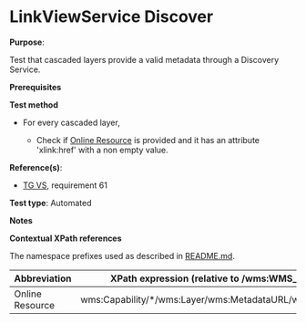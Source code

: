 # LinkViewService Discover

**Purpose**: 

Test that cascaded layers provide a valid metadata through a Discovery Service.

**Prerequisites**

**Test method**

* For every cascaded layer,

    * Check if [Online Resource](#onlineResource) is provided and it has an attribute 'xlink:href' with a non empty value.

**Reference(s)**:

* [TG VS](./README.md#ref_TG_VS), requirement 61

**Test type**: Automated

**Notes**

**Contextual XPath references**

The namespace prefixes used as described in [README.md](./README.md#namespaces).

Abbreviation                                               |  XPath expression (relative to /wms:WMS_Capabilities)
---------------------------------------------------------- | -------------------------------------------------------------------------
Online Resource <a name="onlineResource"></a> | wms:Capability/*/wms:Layer/wms:MetadataURL/wms:OnlineResource